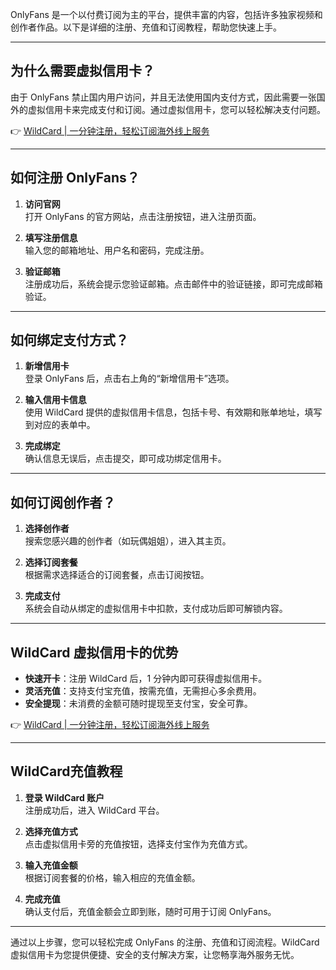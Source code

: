 OnlyFans 是一个以付费订阅为主的平台，提供丰富的内容，包括许多独家视频和创作者作品。以下是详细的注册、充值和订阅教程，帮助您快速上手。

---

## 为什么需要虚拟信用卡？

由于 OnlyFans 禁止国内用户访问，并且无法使用国内支付方式，因此需要一张国外的虚拟信用卡来完成支付和订阅。通过虚拟信用卡，您可以轻松解决支付问题。

👉 [WildCard | 一分钟注册，轻松订阅海外线上服务](https://bit.ly/bewildcard)

---

## 如何注册 OnlyFans？

1. **访问官网**  
   打开 OnlyFans 的官方网站，点击注册按钮，进入注册页面。

2. **填写注册信息**  
   输入您的邮箱地址、用户名和密码，完成注册。

3. **验证邮箱**  
   注册成功后，系统会提示您验证邮箱。点击邮件中的验证链接，即可完成邮箱验证。

---

## 如何绑定支付方式？

1. **新增信用卡**  
   登录 OnlyFans 后，点击右上角的“新增信用卡”选项。

2. **输入信用卡信息**  
   使用 WildCard 提供的虚拟信用卡信息，包括卡号、有效期和账单地址，填写到对应的表单中。

3. **完成绑定**  
   确认信息无误后，点击提交，即可成功绑定信用卡。

---

## 如何订阅创作者？

1. **选择创作者**  
   搜索您感兴趣的创作者（如玩偶姐姐），进入其主页。

2. **选择订阅套餐**  
   根据需求选择适合的订阅套餐，点击订阅按钮。

3. **完成支付**  
   系统会自动从绑定的虚拟信用卡中扣款，支付成功后即可解锁内容。

---

## WildCard 虚拟信用卡的优势

- **快速开卡**：注册 WildCard 后，1 分钟内即可获得虚拟信用卡。
- **灵活充值**：支持支付宝充值，按需充值，无需担心多余费用。
- **安全提现**：未消费的金额可随时提现至支付宝，安全可靠。

👉 [WildCard | 一分钟注册，轻松订阅海外线上服务](https://bit.ly/bewildcard)

---

## WildCard充值教程

1. **登录 WildCard 账户**  
   注册成功后，进入 WildCard 平台。

2. **选择充值方式**  
   点击虚拟信用卡旁的充值按钮，选择支付宝作为充值方式。

3. **输入充值金额**  
   根据订阅套餐的价格，输入相应的充值金额。

4. **完成充值**  
   确认支付后，充值金额会立即到账，随时可用于订阅 OnlyFans。

---

通过以上步骤，您可以轻松完成 OnlyFans 的注册、充值和订阅流程。WildCard 虚拟信用卡为您提供便捷、安全的支付解决方案，让您畅享海外服务无忧。